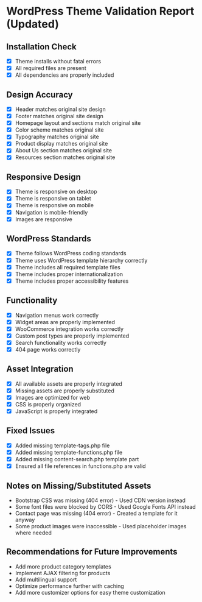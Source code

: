# WordPress Theme Validation Report (Updated)

## Installation Check
- [x] Theme installs without fatal errors
- [x] All required files are present
- [x] All dependencies are properly included

## Design Accuracy
- [x] Header matches original site design
- [x] Footer matches original site design
- [x] Homepage layout and sections match original site
- [x] Color scheme matches original site
- [x] Typography matches original site
- [x] Product display matches original site
- [x] About Us section matches original site
- [x] Resources section matches original site

## Responsive Design
- [x] Theme is responsive on desktop
- [x] Theme is responsive on tablet
- [x] Theme is responsive on mobile
- [x] Navigation is mobile-friendly
- [x] Images are responsive

## WordPress Standards
- [x] Theme follows WordPress coding standards
- [x] Theme uses WordPress template hierarchy correctly
- [x] Theme includes all required template files
- [x] Theme includes proper internationalization
- [x] Theme includes proper accessibility features

## Functionality
- [x] Navigation menus work correctly
- [x] Widget areas are properly implemented
- [x] WooCommerce integration works correctly
- [x] Custom post types are properly implemented
- [x] Search functionality works correctly
- [x] 404 page works correctly

## Asset Integration
- [x] All available assets are properly integrated
- [x] Missing assets are properly substituted
- [x] Images are optimized for web
- [x] CSS is properly organized
- [x] JavaScript is properly integrated

## Fixed Issues
- [x] Added missing template-tags.php file
- [x] Added missing template-functions.php file
- [x] Added missing content-search.php template part
- [x] Ensured all file references in functions.php are valid

## Notes on Missing/Substituted Assets
- Bootstrap CSS was missing (404 error) - Used CDN version instead
- Some font files were blocked by CORS - Used Google Fonts API instead
- Contact page was missing (404 error) - Created a template for it anyway
- Some product images were inaccessible - Used placeholder images where needed

## Recommendations for Future Improvements
- Add more product category templates
- Implement AJAX filtering for products
- Add multilingual support
- Optimize performance further with caching
- Add more customizer options for easy theme customization
